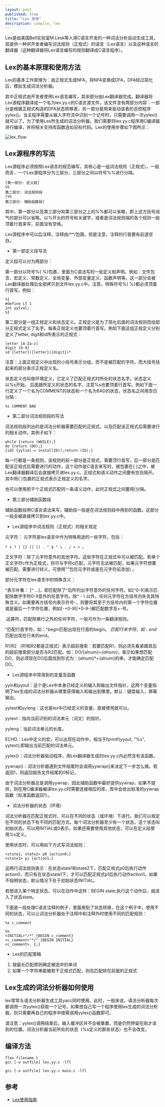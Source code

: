 ```yaml
---
layout: post
published: true
title: "Lex 使用"
description: compile, lex
---
```

Lex是由美国Bell实验室M.Lesk等人用C语言开发的一种词法分析自动生成工具，其提供一种供开发者编写词法规则（正规式）的语言（Lex语言）以及这种语言的翻译器（这种翻译器将Lex语言编写的规则翻译成C语言程序）。

## Lex的基本原理和使用方法
Lex的基本工作原理为：由正规式生成NFA，将NFA变换成DFA，DFA经过简化后，模拟生成词法分析器。

其中正规式由开发者使用Lex语言编写，其余部分由Lex翻译器完成。翻译器将Lex源程序翻译成一个名为lex.yy.c的C语言源文件，该文件含有两部分内容：一部分是根据正规式构造的DFA状态转移表，另一部分是用来驱动该表的总控程序yylex()。当主程序需要从输入字符流中识别一个记号时，只需要调用一次yylex()就可以了。为了使用Lex所生成的词法分析器，我们需要将lex.yy.c程序用C编译器进行编译，并将相关支持库函数连如目标代码。Lex的使用步骤如下图所示：

![lex_flow](../../images/lex_flow.jpeg)

## Lex源程序的写法
Lex源程序必须按照Lex语言的规范编写，其核心是一组词法规则（正规式）。一般而言，一个Lex源程序分为三部分，三部分之间以符号%%进行分隔。

```
[第一部分: 定义段]
%%
第二部分: 词法规则段
[%%
第三部分: 辅助函数段]
```

其中，第一部分以及第三部分和第三部分之上的%%都可以省略，即上述方括号阔气的部分可以省略。以%开头的符号和关键字，或者是词法规则端的各个规则一般顶着行首来写，前面没有空格。

Lex源程序中可以后注释，注释由/**/包围，但是注意，注释的行首要有前道空白。

- 第一部定义段写法

定义段可以分为两部分：

第一部分以符号%{  %}包裹，里面为C语法写的一些定义和声明。例如：文件包含、宏定义、常数定义、全局变量、外部变量定义、函数声明等。这一部分会被Lex翻译器处理后全部拷贝到文件lex.yy.c中。注意，特殊符号%{  %}都必须顶着行首写。例如：

```
%{
#define LT 1
int yylval;
%}
```

第二部分是一组正规定义和状态定义。正规定义是为了简化后面的词法规则而给部分正规式定义了名字。每条正规定义也要顶着行首写。例如下面这组正规定义分别定义了letter, digit和id所表示的正规式：

```
letter [A-Za-z]
digit [0-9]
id {letter}({letter}|{digit})*
```

注意：上面正规定义中出现的小括号表示分组，而不是被匹配的字符。而大括号括起来的部分表示正规定义名。

状态定义也叫做环境定义，它定义了匹配正规式时所处的状态名字。状态定义以%s开始， 后面跟所定义的状态的名字，注意%s也要顶着行首写。例如下面一行定义了一个名为COMMENT的状态和一个名为BAD的状态，状态名之间用空白分隔：

```
%s COMMENT BAD
```

- 第二部分词法规则段的写法

词法规则段列出的是词法分析器需要匹配的正规式，以及匹配该正规式后需要进行的相关动作。其例子如下： 

```
while {return (WHILE);}
do {return (DO);}
{id} {yylval = installID();return (ID);}
```

每一行都是一条规则，该规则的前一部分是正规式，需要顶行首写，后一部分是匹配该正规式后需要进行的动作，这个动作是C语言来写的，被包裹在{ }之中，被Lex翻译器翻译后会直接拷贝进lex.yy.c。正规式和语义动作之间要有空白隔开。其中用{ }包裹的正规式表示正规定义的名字。

也可以使用若干个正规式匹配同一条语义动作，此时正规式之间要用\|分隔。

- 第三部分辅助函数段

辅助函数段用C语言语法来写，辅助段一般是在词法规则段中用到的函数。这部分一般会被直接拷贝到lex.yy.c中。

- Lex源程序中词法规则（正规式）的相关规定

元字符： 元字符是lex语言中作为特殊用途的一些字符，包括：

```
* + ? | {} [] () . ^ $ " \ - / < > 。
```

正文字符：除了元字符意外的其他字符。这些字符在正规式中可以被匹配。若单个正文字符c作为正规式，则可与字符c匹配，元字符无法被匹配，如果元字符想要被匹配，需要进行转义，可使用""包住元字符或是在元字符前添加\ 。

部分元字符在lex语言中的特殊含义：

^表示补集： [^ ...]，即匹配除了^后所列出字符意外的任何字符。如[^0-9]表示匹配除数字字符0-9意外的任意字符。除^ - \ 以外，任何元字符在方括号内失去其特殊含义。如果要再方括号内表示符号-，则要将其至于方括号内的第一个字符位置或是最后一个字符位置，例如[-+0-9][+0-9-]都匹配数字及+-号。

.运算符，匹配除换行之外的任何字符，一般可作为一条翻译规则。

^匹配行首字符，如：^begin匹配出现在行首的begin。
$匹配行末字符，如: end$匹配出现在行末的end。

R1/R2 （R1和R2都是正规式）表示超前搜索：若要匹配R1，则必须先看紧跟其后的超前搜索部分是否与R2匹配。如：DO/{alnum}*={alnum}*，表示如果想匹配DO，则必须现在DO后面找到形式为：{alnum}*={alnum}的串，才能确定匹配DO。

- Lex源程序中常用到的变量及函数

yyin和yyout：这个是Lex中本身已经定义的输入和输出文件指针，这两个变量指明了lex生成的词法分析器从哪里获得输入和输出到哪里。默认：键盘输入，屏幕输出。

yytext和yyleng：这也是lex中已经定义的变量，直接使用就可以。

yytext：指向当前识别的词法单元（词文）的指针。

yyleng：当前词法单元的长度。

ECHO：Lex中定义的宏，可以出现在动作中，相当于fprintf(yyout, "%s", yytext);即输出当前匹配的词法单元。

yylex()：词法分析器驱动程序，用Lex翻译器生成的lex.yy.c内必然含有该函数。

yywrap()：词法分析器遇到文件结尾时会调用yywrap()来决定下一步怎么做。若返回1，则返回报告文件结尾的0标记。

由于词法分析器总是调用yywrap，因此辅助函数中最好提供yywrap，如果不提供，则在用C编译器编译lex.yy.c时需要连接相应的库，库中会给出标准的yywrap函数（标准函数返回1）。

- 词法分析器的状态（环境）

词法分析器在匹配正规式时，可以在不同的状态（或环境）下进行。我们可以规定在不同的状态下有不同的匹配方式。每个词法分析器至少有一个状态，这个状态叫初始状态。可以用INTIAL或0表示，如果还需要使用其他状态，可以在定义段使用%s定义。

使用状态时，可以用如下方式写词法规则：

```
<state1, state2> p0 {action0;}
<state1> pi {action1;}
```

这两行词法规则表示：在状态state1和state2下，匹配正规式p0后执行动作action0，而只有在状态state1下，才可以匹配正规式p1后执行动作action1。如果不指明状态，默认情况下处于初始状态INITIAL。

若想进入某个特定状态，可以在动作中这样：BEGIN state;执行这个动作后，就进入了状态state。

下面是一段处理C语言注释的例子，里面用到了状态转换，在这个例子中，使用不同的状态，可以让词法分析器处于注释中和注释外时使用不同的匹配规则：

```
%s c_comment

%%
<INITIAL>"/*" {BEGIN c_comment}
<c_comment>"*/" {BEGIN INITIAL}
<c_comment>. {;}
```

- Lex的匹配策略

1) 按最长匹配原则确定被选中的单词
2) 如果一个字符串能被若干正规式匹配，则先匹配排在前面的正规式

## Lex生成的词法分析器如何使用

lex常常与语法分析器生成工具yacc同时使用。此时，一般来说，语法分析器每次都调用一次yylex()获取一个记号。如果想自己写一个程序使用lex生成的词法分析器，则只需要再自己的程序中按需调用yylex()函数即可。

请注意：yylex()调用结束后，输入缓冲区并不会被重置，而是仍然停留在刚才读到的位置。词法分析器当前所处的状态（%s定义的那些状态）也不会改变。

## 编译方法

```
flex filename.l
gcc [-o outfile] lex.yy.c -lfl

gcc [-o outfile] lex.yy.c main.c -lfl
```


## 参考
- [Lex使用指南](https://www.cnblogs.com/wp5719/p/5528896.html)
